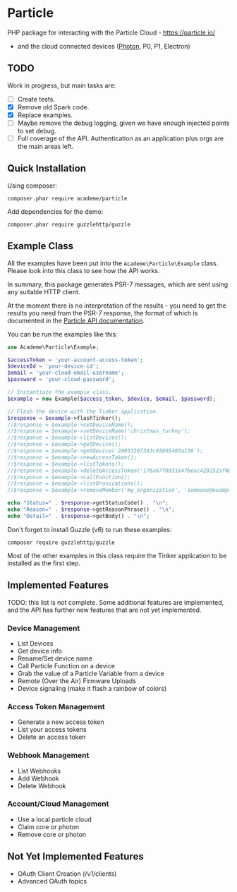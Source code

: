Particle
========

PHP package for interacting with the Particle Cloud - https://particle.io/
- and the cloud connected devices ([Photon](https://store.particle.io/collections/photon), P0, P1, Electron)

## TODO

Work in progress, but main tasks are:

* [ ] Create tests.
* [x] Remove old Spark code.
* [x] Replace examples.
* [ ] Maybe remove the debug logging, given we have enough injected points to set debug.
* [ ] Full coverage of the API. Authentication as an application plus orgs are the main areas left.

## Quick Installation

Using composer:

    composer.phar require academe/particle

Add dependencies for the demo:

    composer.phar require guzzlehttp/guzzle

## Example Class

All the examples have been put into the `Academe\Particle\Example` class.
Please look into this class to see how the API works.

In summary, this package generates PSR-7 messages, which are sent using any suitable
HTTP client.

At the moment there is no interpretation of the results - you need to get the
results you need from the PSR-7 response, the format of which is documented
in the [Particle API documentation](https://docs.particle.io/reference/api/).

You can be run the examples like this:

~~~php
use Academe\Particle\Example;

$accessToken = 'your-account-access-token';
$deviceId = 'your-device-id';
$email = 'your-cloud-email-username';
$password = 'your-cloud-password';

// Instantiate the example class.
$example = new Example($access_token, $device, $email, $password);

// Flash the device with the Tinker application.
$response = $example->flashTinker();
//$response = $example->setDeviceName();
//$response = $example->setDeviceName('christmas_turkey');
//$response = $example->listDevices();
//$response = $example->getDevice();
//$response = $example->getDevice('20033307343c03805403a138');
//$response = $example->newAccessToken();
//$response = $example->listTokens();
//$response = $example->deleteAccessToken('176a67f0d31647beac429252af8663a5040a945c');
//$response = $example->callFunction();
//$response = $example->listOranizations();
//$response = $example->removeMember('my_organization', 'someone@example.com');

echo "Status=" . $response->getStatusCode() . "\n";
echo "Reason=" . $response->getReasonPhrase() . "\n";
echo "Detail=" . $response->getBody() . "\n";
~~~

Don't forget to install Guzzle (v6) to run these examples:

    composer require guzzlehttp/guzzle

Most of the other examples in this class require the Tinker application to be
installed as the first step.

## Implemented Features

TODO: this list is not complete. Some additional features are implemented, and the
API has further new features that are not yet implemented.

### Device Management
- List Devices
- Get device info 
- Rename/Set device name
- Call Particle Function on a device
- Grab the value of a Particle Variable from a device
- Remote (Over the Air) Firmware Uploads
- Device signaling (make it flash a rainbow of colors)

### Access Token Management
- Generate a new access token
- List your access tokens
- Delete an access token

### Webhook Management

- List Webhooks
- Add Webhook
- Delete Webhook

### Account/Cloud Management
- Use a local particle cloud
- Claim core or photon
- Remove core or photon

## Not Yet Implemented Features
- OAuth Client Creation (/v1/clients)
- Advanced OAuth topics
